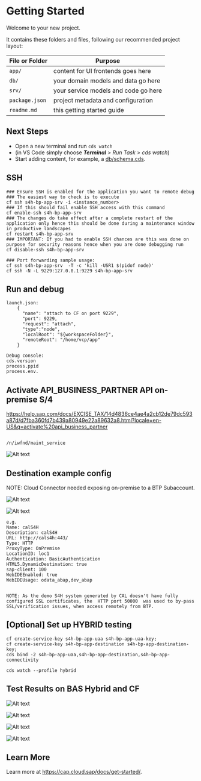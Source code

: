 # Getting Started

Welcome to your new project.

It contains these folders and files, following our recommended project layout:

File or Folder | Purpose
---------|----------
`app/` | content for UI frontends goes here
`db/` | your domain models and data go here
`srv/` | your service models and code go here
`package.json` | project metadata and configuration
`readme.md` | this getting started guide


## Next Steps

- Open a new terminal and run `cds watch` 
- (in VS Code simply choose _**Terminal** > Run Task > cds watch_)
- Start adding content, for example, a [db/schema.cds](db/schema.cds).



## SSH

```
### Ensure SSH is enabled for the application you want to remote debug
### The easiest way to check is to execute
cf ssh s4h-bp-app-srv -i <instance_number>
### If this should fail enable SSH access with this command
cf enable-ssh s4h-bp-app-srv
### The changes do take effect after a complete restart of the application only hence this should be done during a maintenance window in productive landscapes
cf restart s4h-bp-app-srv
### IMPORTANT: If you had to enable SSH chances are this was done on purpose for security reasons hence when you are done debugging run
cf disable-ssh s4h-bp-app-srv

### Port forwarding sample usage:
cf ssh s4h-bp-app-srv  -T -c 'kill -USR1 $(pidof node)'
cf ssh -N -L 9229:127.0.0.1:9229 s4h-bp-app-srv
```

## Run and debug
```
launch.json:
    {
      "name": "attach to CF on port 9229",
      "port": 9229,
      "request": "attach",
      "type":"node",
      "localRoot": "${workspaceFolder}",
      "remoteRoot": "/home/vcp/app"
    }

Debug console: 
cds.version
process.ppid
process.env.

```

## Activate API_BUSINESS_PARTNER API on-premise S/4


https://help.sap.com/docs/EXCISE_TAX/14d4836ce4ae4a2cb12de79dc593a87d/d7fba360fd7b439a80949e22a89632a8.html?locale=en-US&q=activate%20api_business_partner

```

/n/iwfnd/maint_service
```

![Alt text](/screengrabs/S4H_ADD_SERVICE.png?raw=true "CAL S4H demo on-pmreise system, expose/add the API_BUSINESS_PARTNER service")


## Destination example config

NOTE: Cloud Connector needed exposing on-premise to a BTP Subaccount.

![Alt text](/screengrabs/SCC_onpremise.png?raw=true "CAL S4H demo system, exposted on HTTP port, to avoid SSL/Cert issues")

![Alt text](/screengrabs/BTP_SUBACCOUNT_DEST.png?raw=true "Example Destination 'calS4H'  setup on subaccount")

```
e.g.
Name: calS4H
Description: calS4H
URL: http://cals4h:443/
Type: HTTP
ProxyType: OnPremise
LocationID: loc1
Authentication: BasicAuthentication
HTML5.DynamicDestination: true
sap-client: 100
WebIDEEnabled: true
WebIDEUsage: odata_abap,dev_abap


NOTE: As the demo S4H system generated by CAL doesn't have fully configured SSL certificates, the  HTTP port 50000  was used to by-pass SSL/verification issues, when access remotely from BTP.

```



## [Optional] Set up HYBRID testing
```
cf create-service-key s4h-bp-app-uaa s4h-bp-app-uaa-key;
cf create-service-key s4h-bp-app-destination s4h-bp-app-destination-key;
cds bind -2 s4h-bp-app-uaa,s4h-bp-app-destination,s4h-bp-app-connectivity

cds watch --profile hybrid
```

## Test Results on BAS Hybrid and  CF

![Alt text](/screengrabs/BAS_CDS_HYBRID.png?raw=true "'cds watch --profile hybrid'     output for reference")

![Alt text](/screengrabs/BAS_HYBRID_LOCAL_OUTPUT.png?raw=true "Hybrid localhost 4004 output")

![Alt text](/screengrabs/BTP_CF_APPROUTER_APP.png?raw=true "Access Via the CF Approuter application... requires authentication")

![Alt text](/screengrabs/BTP_CF_APPROUTER_SUPPLIERS.png?raw=true "CF Approuter App can display list of on-premise S4H SUPPLIERS")


## Learn More


Learn more at https://cap.cloud.sap/docs/get-started/.
